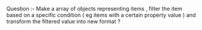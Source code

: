 Question :- 
Make a array of objects representing items , filter the item based on a specific condition ( eg items with a certain property value ) and transform the filtered value into new format ? 